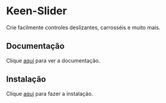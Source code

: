 # Keen-Slider

Crie facilmente controles deslizantes, carrosséis e muito mais.

## Documentação

Clique [aqui](https://github.com/rcbyr/keen-slider) para ver a documentação.

## Instalação

Clique [aqui](https://www.npmjs.com/package/keen-slider) para fazer a instalação.
